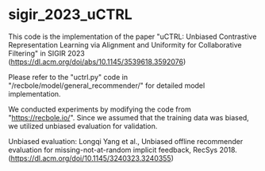 # sigir_2023_uCTRL

This code is the implementation of the paper "uCTRL: Unbiased Contrastive Representation Learning via Alignment and Uniformity for Collaborative Filtering" in SIGIR 2023 (https://dl.acm.org/doi/abs/10.1145/3539618.3592076)

Please refer to the "uctrl.py" code in "/recbole/model/general_recommender/" for detailed model implementation.


We conducted experiments by modifying the code from "https://recbole.io/".
Since we assumed that the training data was biased, we utilized unbiased evaluation for validation.

Unbiased evaluation:
Longqi Yang et al., Unbiased offline recommender evaluation for missing-not-at-random implicit feedback, RecSys 2018. (https://dl.acm.org/doi/10.1145/3240323.3240355)
